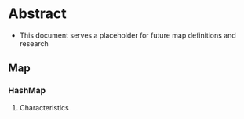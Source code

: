 # Abstract

- This document serves a placeholder for future map definitions and research

## Map

### HashMap

1. Characteristics
